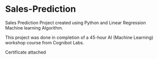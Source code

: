 # Sales-Prediction
Sales Prediction Project created using Python and Linear Regression Machine learning Algorithm.

This project was done in completion of a 45-hour AI (Machine Learning) workshop course from Cognibot Labs.

Certificate attached
